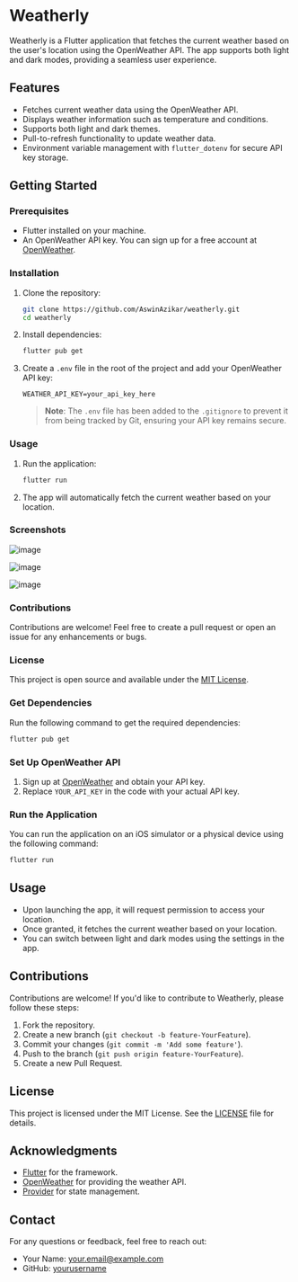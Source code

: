 
# Weatherly

Weatherly is a Flutter application that fetches the current weather based on the user's location using the OpenWeather API. The app supports both light and dark modes, providing a seamless user experience.

## Features

- Fetches current weather data using the OpenWeather API.
- Displays weather information such as temperature and conditions.
- Supports both light and dark themes.
- Pull-to-refresh functionality to update weather data.
- Environment variable management with `flutter_dotenv` for secure API key storage.

## Getting Started

### Prerequisites

- Flutter installed on your machine.
- An OpenWeather API key. You can sign up for a free account at [OpenWeather](https://openweathermap.org/).

### Installation

1. Clone the repository:

   ```bash
   git clone https://github.com/AswinAzikar/weatherly.git
   cd weatherly
   ```

2. Install dependencies:

   ```bash
   flutter pub get
   ```

3. Create a `.env` file in the root of the project and add your OpenWeather API key:

   ```env
   WEATHER_API_KEY=your_api_key_here
   ```

   > **Note**: The `.env` file has been added to the `.gitignore` to prevent it from being tracked by Git, ensuring your API key remains secure.

### Usage

1. Run the application:

   ```bash
   flutter run
   ```

2. The app will automatically fetch the current weather based on your location.

### Screenshots

![image](https://github.com/user-attachments/assets/063dc4aa-aa20-4c4f-9f07-c81afd9a944f)


![image](https://github.com/user-attachments/assets/d0b76a12-4e1f-4941-a66f-341de7ef8fb8)


![image](https://github.com/user-attachments/assets/1d4d8869-99b4-4d05-9a82-73563dbc0112)


### Contributions

Contributions are welcome! Feel free to create a pull request or open an issue for any enhancements or bugs.

### License

This project is open source and available under the [MIT License](LICENSE).

### Get Dependencies

Run the following command to get the required dependencies:

```bash
flutter pub get
```

### Set Up OpenWeather API

1. Sign up at [OpenWeather](https://openweathermap.org/) and obtain your API key.
2. Replace `YOUR_API_KEY` in the code with your actual API key.

### Run the Application

You can run the application on an iOS simulator or a physical device using the following command:

```bash
flutter run
```

## Usage

- Upon launching the app, it will request permission to access your location.
- Once granted, it fetches the current weather based on your location.
- You can switch between light and dark modes using the settings in the app.

## Contributions

Contributions are welcome! If you'd like to contribute to Weatherly, please follow these steps:

1. Fork the repository.
2. Create a new branch (`git checkout -b feature-YourFeature`).
3. Commit your changes (`git commit -m 'Add some feature'`).
4. Push to the branch (`git push origin feature-YourFeature`).
5. Create a new Pull Request.

## License

This project is licensed under the MIT License. See the [LICENSE](LICENSE) file for details.

## Acknowledgments

- [Flutter](https://flutter.dev/) for the framework.
- [OpenWeather](https://openweathermap.org/) for providing the weather API.
- [Provider](https://pub.dev/packages/provider) for state management.

## Contact

For any questions or feedback, feel free to reach out:

- Your Name: [your.email@example.com](mailto:azwinaswin8@gmail.com)
- GitHub: [yourusername](https://github.com/Aswinazikar)
